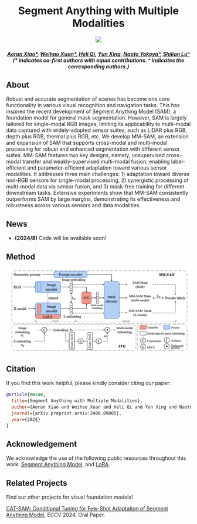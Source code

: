 <h1 align="center">Segment Anything with Multiple Modalities
</h1>
<p align="center">

<a href="https://arxiv.org/abs/2408.09085" target='_blank'>
    <img src="https://img.shields.io/badge/Arxiv-2408.09085-b31b1b.svg?logo=arXiv">
  </a><h5 align="center">
    <em>
        <a href="https://scholar.google.com/citations?user=yGKsEpAAAAAJ&hl=en">Aoran Xiao*</a>,
        <a href="https://scholar.google.com/citations?user=7e0W-2AAAAAJ&hl=en">Weihao Xuan*</a>,
        <a href="https://scholar.google.co.jp/citations?user=CH-rTXsAAAAJ&hl=en">Heli Qi</a>,
        <a href="https://scholar.google.co.jp/citations?user=uOAYTXoAAAAJ&hl=en">Yun Xing</a>,
        <a href="https://scholar.google.co.jp/citations?user=DJ2KOn8AAAAJ&hl=ja">Naoto Yokoya^</a>,
        <a href="https://scholar.google.com/citations?user=uYmK-A0AAAAJ&hl=en">Shijian Lu^</a> 
       <br>(* indicates co-first authors with equal contributions. ^ indicates the corresponding authors.)
    </em>
</h5><p align="center">

## About
Robust and accurate segmentation of scenes has become one core functionality in various visual recognition and navigation tasks. This has inspired the recent development of Segment Anything Model (SAM), a foundation model for general mask segmentation. However, SAM is largely tailored for single-modal RGB images, limiting its applicability to multi-modal data captured with widely-adopted sensor suites, such as LiDAR plus RGB, depth plus RGB, thermal plus RGB, etc. We develop MM-SAM, an extension and expansion of SAM that supports cross-modal and multi-modal processing for robust and enhanced segmentation with different sensor suites. MM-SAM features two key designs, namely, unsupervised cross-modal transfer and weakly-supervised multi-modal fusion, enabling label-efficient and parameter-efficient adaptation toward various sensor modalities. It addresses three main challenges: 1) adaptation toward diverse non-RGB sensors for single-modal processing, 2) synergistic processing of multi-modal data via sensor fusion, and 3) mask-free training for different downstream tasks. Extensive experiments show that MM-SAM consistently outperforms SAM by large margins, demonstrating its effectiveness and robustness across various sensors and data modalities.

## News
- **(2024/8)** Code will be available soon!

## Method
![overall_pipeline](./figs/mm_sam.png "overall_pipeline")






## Citation

If you find this work helpful, please kindly consider citing our paper:

```bibtex
@article{mmsam,
  title={Segment Anything with Multiple Modalities}, 
  author={Aoran Xiao and Weihao Xuan and Heli Qi and Yun Xing and Naoto Yokoya and Shijian Lu},
  journal={arXiv preprint arXiv:2408.09085},
  year={2024}
}
```


## Acknowledgement
We acknowledge the use of the following public resources throughout this work: [Segment Anything Model](https://github.com/facebookresearch/segment-anything), and [LoRA](https://github.com/microsoft/LoRA).

## Related Projects
Find our other projects for visual foundation models!

[CAT-SAM: Conditional Tuning for Few-Shot Adaptation of Segment Anything Model](https://github.com/weihao1115/cat-sam), ECCV 2024, Oral Paper.
